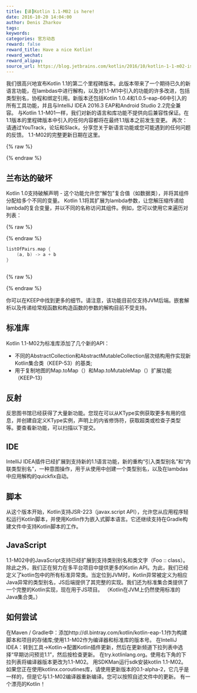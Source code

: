 ```yaml
---
title: [译]Kotlin 1.1-M02 is here!
date: 2016-10-20 14:04:00
author: Denis Zharkov
tags:
keywords:
categories: 官方动态
reward: false
reward_title: Have a nice Kotlin!
reward_wechat:
reward_alipay:
source_url: https://blog.jetbrains.com/kotlin/2016/10/kotlin-1-1-m02-is-here/
---
```


我们很高兴地宣布Kotlin 1.1的第二个里程碑版本。此版本带来了一个期待已久的新语言功能，在lambdas中进行解构，以及对1.1-M1中引入的功能的许多改进，包括类型别名，协程和绑定引用。新版本还包括Kotlin 1.0.4和1.0.5-eap-66中引入的所有工具功能，并且与IntelliJ IDEA 2016.3 EAP和Android Studio 2.2完全兼容。
与Kotlin 1.1-M01一样，我们对新的语言和库功能不提供向后兼容性保证。在1.1版本的里程碑版本中引入的任何内容都将在最终1.1版本之前发生变更。
再次：请通过YouTrack，论坛和Slack，分享您关于新语言功能或您可能遇到的任何问题的反馈。
1.1-M02的完整更新日期在这里。

{% raw %}
<p><span id="more-4312"></span></p>
{% endraw %}

## 兰布达的破坏

Kotlin 1.0支持破解声明 - 这个功能允许您“解包”复合值（如数据类），并将其组件分配给多个不同的变量。 Kotlin 1.1将其扩展为lambda参数，让您解压缩传递给lambda的复合变量，并以不同的名称访问其组件。例如，您可以使用它来遍历对列表：

{% raw %}
<p></p>
{% endraw %}

```kotlin
listOfPairs.map {
    (a, b) -> a + b
}
 
```

{% raw %}
<p></p>
{% endraw %}

你可以在KEEP中找到更多的细节。请注意，该功能目前仅支持JVM后端。嵌套解析以及传递给常规函数和构造函数的参数的解构目前不受支持。
## 标准库

Kotlin 1.1-M02为标准库添加了几个新的API：

* 不同的AbstractCollection和AbstractMutableCollection层次结构用作实现新Kotlin集合类（KEEP-53）的基类;
* 用于复制地图的Map.toMap（）和Map.toMutableMap（）扩展功能（KEEP-13）

## 反射

反思图书馆已经获得了大量新功能。您现在可以从KType实例获取更多有用的信息，并创建自定义KType实例，声明上的内省修饰符，获取超类或检查子类型等。要查看新功能，可以扫描以下提交。
## IDE

IntelliJ IDEA插件已经扩展到支持新的1.1语言功能，新的重构“引入类型别名”和“内联类型别名”，一种意图操作，用于从使用中创建一个类型别名，以及在lambdas中应用解构的quickfix自动。
## 脚本

从这个版本开始，Kotlin支持JSR-223（javax.script API），允许您从应用程序轻松运行Kotlin脚本，并使用Kotlin作为嵌入式脚本语言。它还继续支持在Gradle构建文件中支持Kotlin脚本的工作。
## JavaScript

1.1-M02中的JavaScript支持已经扩展到支持类别别名和类文字（Foo :: class）。
除此之外，我们正在努力在多平台项目中提供更多的Kotlin API。为此，我们已经定义了kotlin包中的所有标准异常类。当定位到JVM时，Kotlin异常被定义为相应Java异常的类型别名，JS后端提供了其完整的实现。我们还为标准集合类提供了一个完整的Kotlin实现，现在用于JS项目。 （Kotlin在JVM上仍然使用标准的Java集合类。）
## 如何尝试

在Maven / Gradle中：添加http://dl.bintray.com/kotlin/kotlin-eap-1.1作为构建脚本和项目的存储库;使用1.1-M02作为编译器和标准库的版本号。
在IntelliJ IDEA：转到工具→Kotlin→配置Kotlin插件更新，然后在更新频道下拉列表中选择“早期访问预览1.1”，然后按检查更新。
在try.kotlinlang.org。使用右下角的下拉列表将编译器版本更改为1.1-M02。
用SDKMan运行sdk安装kotlin 1.1-M02。
如果您正在使用kotlinx.coroutines库，请使用更新版本的0.1-alpha-2，它几乎是一样的，但是它与1.1-M02编译器重新编译。您可以按照自述文件中的更新。
有一个漂亮的Kotlin！
